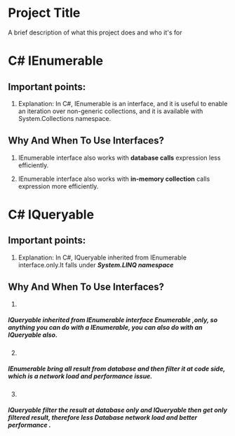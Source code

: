 
# Project Title

A brief description of what this project does and who it's for


# C# IEnumerable

## Important points: 


1. Explanation: In C#, IEnumerable is an interface, and it is useful to enable an iteration over non-generic collections, and it is available with System.Collections namespace.


## Why And When To Use Interfaces?

1.  IEnumerable interface also works with **database calls** expression less efficiently.


2.  IEnumerable interface also works with **in-memory collection** calls expression more efficiently.


# C# IQueryable

## Important points: 


1. Explanation: In C#, IQueryable inherited from IEnumerable interface.only.It falls under ***System.LINQ namespace***


## Why And When To Use Interfaces?

1.
#####  IQueryable inherited from IEnumerable interface Enumerable ,only, so anything you can do with a IEnumerable, you can also do with an IQueryable also.
2.
##### IEnumerable bring all result from database and  then filter it at code side, which is a network load and performance issue.

3.
##### IQueryable filter the result at database only and IQueryable then get only filtered result, therefore less  Database network load and better performance .
